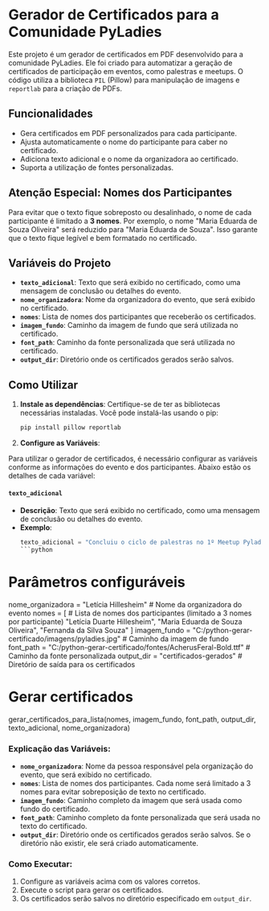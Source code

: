 # Gerador de Certificados para a Comunidade PyLadies

Este projeto é um gerador de certificados em PDF desenvolvido para a comunidade PyLadies. Ele foi criado para automatizar a geração de certificados de participação em eventos, como palestras e meetups. O código utiliza a biblioteca `PIL` (Pillow) para manipulação de imagens e `reportlab` para a criação de PDFs.

## Funcionalidades

- Gera certificados em PDF personalizados para cada participante.
- Ajusta automaticamente o nome do participante para caber no certificado.
- Adiciona texto adicional e o nome da organizadora ao certificado.
- Suporta a utilização de fontes personalizadas.

## Atenção Especial: Nomes dos Participantes

Para evitar que o texto fique sobreposto ou desalinhado, o nome de cada participante é limitado a **3 nomes**. Por exemplo, o nome "Maria Eduarda de Souza Oliveira" será reduzido para "Maria Eduarda de Souza". Isso garante que o texto fique legível e bem formatado no certificado.

## Variáveis do Projeto

- **`texto_adicional`**: Texto que será exibido no certificado, como uma mensagem de conclusão ou detalhes do evento.
- **`nome_organizadora`**: Nome da organizadora do evento, que será exibido no certificado.
- **`nomes`**: Lista de nomes dos participantes que receberão os certificados.
- **`imagem_fundo`**: Caminho da imagem de fundo que será utilizada no certificado.
- **`font_path`**: Caminho da fonte personalizada que será utilizada no certificado.
- **`output_dir`**: Diretório onde os certificados gerados serão salvos.

## Como Utilizar

1. **Instale as dependências**:
   Certifique-se de ter as bibliotecas necessárias instaladas. Você pode instalá-las usando o pip:
   ```bash
   pip install pillow reportlab

2. **Configure as Variáveis**:

Para utilizar o gerador de certificados, é necessário configurar as variáveis conforme as informações do evento e dos participantes. Abaixo estão os detalhes de cada variável:

#### **`texto_adicional`**
- **Descrição**: Texto que será exibido no certificado, como uma mensagem de conclusão ou detalhes do evento.
- **Exemplo**:
  ```python
  texto_adicional = "Concluiu o ciclo de palestras no 1º Meetup Pyladies Floripa de 2025, o evento ocorreu no dia 15 de março de 2025."
  ```python

# Parâmetros configuráveis
nome_organizadora       = "Letícia Hillesheim"  # Nome da organizadora do evento
nomes                   = [  # Lista de nomes dos participantes (limitado a 3 nomes por participante)
    "Letícia Duarte Hillesheim", 
    "Maria Eduarda de Souza Oliveira", 
    "Fernanda da Silva Souza"
]
imagem_fundo            = "C:/python-gerar-certificado/imagens/pyladies.jpg"  # Caminho da imagem de fundo
font_path               = "C:/python-gerar-certificado/fontes/AcherusFeral-Bold.ttf"  # Caminho da fonte personalizada
output_dir              = "certificados-gerados"  # Diretório de saída para os certificados

# Gerar certificados
gerar_certificados_para_lista(nomes, imagem_fundo, font_path, output_dir, texto_adicional, nome_organizadora)


### Explicação das Variáveis:
- **`nome_organizadora`**: Nome da pessoa responsável pela organização do evento, que será exibido no certificado.
- **`nomes`**: Lista de nomes dos participantes. Cada nome será limitado a 3 nomes para evitar sobreposição de texto no certificado.
- **`imagem_fundo`**: Caminho completo da imagem que será usada como fundo do certificado.
- **`font_path`**: Caminho completo da fonte personalizada que será usada no texto do certificado.
- **`output_dir`**: Diretório onde os certificados gerados serão salvos. Se o diretório não existir, ele será criado automaticamente.

### Como Executar:
1. Configure as variáveis acima com os valores corretos.
2. Execute o script para gerar os certificados.
3. Os certificados serão salvos no diretório especificado em `output_dir`.

